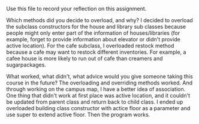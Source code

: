 Use this file to record your reflection on this assignment.

Which methods did you decide to overload, and why?
I decided to overload the subclass constructors for the house and library sub classes because people might only enter part of the information of houses/libraries (for example, forget to provide information about elevator or didn't provide active location). For the cafe subclass, I overloaded restock method because a cafe may want to restock different inventories. For example, a cafee house is more likely to run out of cafe than creamers and sugarpackages. 

What worked, what didn't, what advice would you give someone taking this course in the future?
The overloading and overriding methods worked. And through working on the campus map, I have a better idea of association. One thing that didn't work at first place was active location, and it couldn't be updated from parent class and return back to child class. I ended up overloaded building class constructor with actice floor as a parameter and use super to extend active floor. Then the program works. 